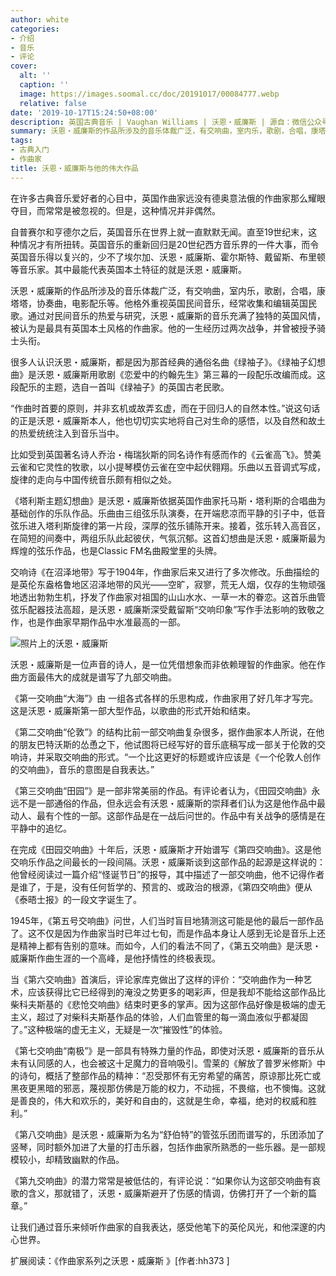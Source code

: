 ```yaml
---
author: white
categories:
- 介绍
- 音乐
- 评论
cover:
  alt: ''
  caption: ''
  image: https://images.soomal.cc/doc/20191017/00084777.webp
  relative: false
date: '2019-10-17T15:24:50+08:00'
description: 英国古典音乐 | Vaughan Williams | 沃恩・威廉斯 | 源自：微信公众号-音乐之友 | 版权：转载 |  平均/总评分：10.00/10
summary: 沃恩・威廉斯的作品所涉及的音乐体裁广泛，有交响曲，室内乐，歌剧，合唱，康塔塔，协奏曲，电影配乐等。他格外重视英国民间音乐，经常收集和编辑英国民歌。通过对民间音乐的热爱与研究，沃恩・威廉斯的音乐充满了独特的英国风情，被认为是最具有英国本土风格的作曲家……
tags:
- 古典入门
- 作曲家
title: 沃恩・威廉斯与他的伟大作品
---
```


在许多古典音乐爱好者的心目中，英国作曲家远没有德奥意法俄的作曲家那么耀眼夺目，而常常是被忽视的。但是，这种情况并非偶然。

自普赛尔和亨德尔之后，英国音乐在世界上就一直默默无闻。直至19世纪末，这种情况才有所扭转。英国音乐的重新回归是20世纪西方音乐界的一件大事，而令英国音乐得以复兴的，少不了埃尔加、沃恩・威廉斯、霍尔斯特、戴留斯、布里顿等音乐家。其中最能代表英国本土特征的就是沃恩・威廉斯。

沃恩・威廉斯的作品所涉及的音乐体裁广泛，有交响曲，室内乐，歌剧，合唱，康塔塔，协奏曲，电影配乐等。他格外重视英国民间音乐，经常收集和编辑英国民歌。通过对民间音乐的热爱与研究，沃恩・威廉斯的音乐充满了独特的英国风情，被认为是最具有英国本土风格的作曲家。他的一生经历过两次战争，并曾被授予骑士头衔。

很多人认识沃恩・威廉斯，都是因为那首经典的通俗名曲《绿袖子》。《绿袖子幻想曲》是沃恩・威廉斯用歌剧《恋爱中的约翰先生》第三幕的一段配乐改编而成。这段配乐的主题，选自一首叫《绿袖子》的英国古老民歌。

“作曲时首要的原则，并非玄机或故弄玄虚，而在于回归人的自然本性。”说这句话的正是沃恩・威廉斯本人，他也切切实实地将自己对生命的感悟，以及自然和故土的热爱统统注入到音乐当中。

比如受到英国著名诗人乔治・梅瑞狄斯的同名诗作有感而作的《云雀高飞》。赞美云雀和它灵性的牧歌，以小提琴模仿云雀在空中起伏翱翔。乐曲以五音调式写成，旋律的走向与中国传统音乐颇有相似之处。

《塔利斯主题幻想曲》是沃恩・威廉斯依据英国作曲家托马斯・塔利斯的合唱曲为基础创作的乐队作品。乐曲由三组弦乐队演奏，在开端悲凉而平静的引子中，低音弦乐进入塔利斯旋律的第一片段，深厚的弦乐铺陈开来。接着，弦乐转入高音区，在简短的间奏中，两组乐队此起彼伏，气氛沉郁。这首幻想曲是沃恩・威廉斯最为辉煌的弦乐作品，也是Classic FM名曲殿堂里的头牌。

交响诗《在沼泽地带》写于1904年，作曲家后来又进行了多次修改。乐曲描绘的是英伦东盎格鲁地区沼泽地带的风光――空旷，寂寥，荒无人烟，仅存的生物顽强地透出勃勃生机，抒发了作曲家对祖国的山山水水、一草一木的眷恋。这首乐曲管弦乐配器技法高超，是沃恩・威廉斯深受戴留斯“交响印象”写作手法影响的致敬之作，也是作曲家早期作品中水准最高的一部。

![照片上的沃恩・威廉斯](https://images.soomal.cc/doc/20191017/00084776.webp)





沃恩・威廉斯是一位声音的诗人，是一位凭借想象而非依赖理智的作曲家。他在作曲方面最伟大的成就是谱写了九部交响曲。

《第一交响曲“大海”》由 一组各式各样的乐思构成，作曲家用了好几年才写完。这是沃恩・威廉斯第一部大型作品，以歌曲的形式开始和结束。

《第二交响曲“伦敦”》的结构比前一部交响曲复杂很多，据作曲家本人所说，在他的朋友巴特沃斯的怂恿之下，他试图将已经写好的音乐底稿写成一部关于伦敦的交响诗，并采取交响曲的形式。“一个比这更好的标题或许应该是《一个伦敦人创作的交响曲》，音乐的意图是自我表达。”

《第三交响曲“田园”》是一部非常美丽的作品。有评论者认为，《田园交响曲》永远不是一部通俗的作品，但永远会有沃恩・威廉斯的崇拜者们认为这是他作品中最动人、最有个性的一部。这部作品是在一战后问世的。作品中有关战争的感情是在平静中的追忆。

在完成《田园交响曲》十年后，沃恩・威廉斯才开始谱写《第四交响曲》。这是他交响乐作品之间最长的一段间隔。沃恩・威廉斯谈到这部作品的起源是这样说的：他曾经阅读过一篇介绍“怪诞节日”的报导，其中描述了一部交响曲，他不记得作者是谁了，于是，没有任何哲学的、预言的、或政治的根源，《第四交响曲》便从《泰晤士报》的一段文字诞生了。

1945年，《第五号交响曲》问世，人们当时盲目地猜测这可能是他的最后一部作品了。这不仅是因为作曲家当时已年过七旬，而是作品本身让人感到无论是音乐上还是精神上都有告别的意味。而如今，人们的看法不同了，《第五交响曲》是沃恩・威廉斯作曲生涯的一个高峰，是他抒情性的终极表现。

当《第六交响曲》首演后，评论家库克做出了这样的评价：“交响曲作为一种艺术，应该获得比它已经得到的淹没之势更多的喝彩声，但是我却不能给这部作品比柴科夫斯基的《悲怆交响曲》结束时更多的掌声。因为这部作品好像是极端的虚无主义，超过了对柴科夫斯基作品的体验，人们血管里的每一滴血液似乎都凝固了。”这种极端的虚无主义，无疑是一次“摧毁性”的体验。

《第七交响曲“南极”》是一部具有特殊力量的作品，即使对沃恩・威廉斯的音乐从未有认同感的人，也会被这十足魔力的音响吸引。雪莱的《解放了普罗米修斯》中的诗句，概括了整部作品的精神：“忍受那怀有无穷希望的痛苦，原谅那比死亡或黑夜更黑暗的邪恶，蔑视那仿佛是万能的权力，不动摇，不畏缩，也不懊悔。这就是善良的，伟大和欢乐的，美好和自由的，这就是生命，幸福，绝对的权威和胜利。”

《第八交响曲》是沃恩・威廉斯为名为“舒伯特”的管弦乐团而谱写的，乐团添加了竖琴，同时额外加进了大量的打击乐器，包括作曲家所熟悉的一些乐器。是一部规模较小，却精致幽默的作品。

《第九交响曲》的潜力常常是被低估的，有评论说：“如果你认为这部交响曲有哀歌的含义，那就错了，沃恩・威廉斯避开了伤感的情调，仿佛打开了一个新的篇章。”

让我们通过音乐来倾听作曲家的自我表达，感受他笔下的英伦风光，和他深邃的内心世界。

扩展阅读：《作曲家系列之沃恩・威廉斯 》[作者:hh373 ]
